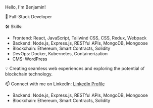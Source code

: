  Hello, I'm Benjamin!

💼 Full-Stack Developer 


🛠️ Skills:
- Frontend: React, JavaScript, Tailwind CSS, CSS, Redux, Webpack
- Backend: Node.js, Express.js, RESTful APIs, MongoDB, Mongoose
- Blockchain: Ethereum, Smart Contracts, Solidity
- DevOps: Docker, Kubernetes, Containerization
- CMS: WordPress

💡 Creating seamless web experiences and exploring the potential of blockchain technology.

📫 Connect with me on LinkedIn: [LinkedIn Profile](https://www.linkedin.com/in/benjamin-adebanjo-ikuesan-91a573102)
- Backend: Node.js, Express.js, RESTful APIs, MongoDB, Mongoose
- Blockchain: Ethereum, Smart Contracts, Solidity
